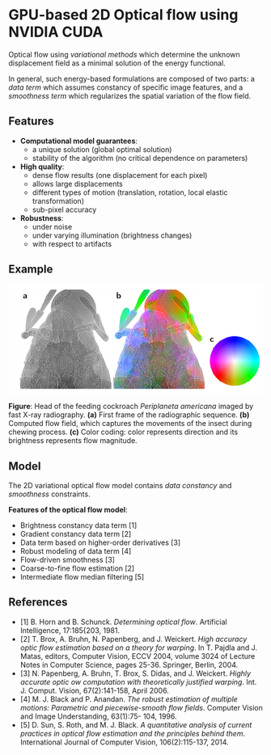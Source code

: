 # GPU-based 2D Optical flow using NVIDIA CUDA

Optical flow using *variational methods* which determine the unknown displacement field as a minimal solution
of the energy functional. 

In general, such energy-based formulations are composed of two
parts: a *data term* which assumes constancy of specific image features, and a *smoothness term* which regularizes the spatial variation of the flow field.

## Features

* **Computational model guarantees**:
   * a unique solution (global optimal solution)
   * stability of the algorithm (no critical dependence on parameters)
* **High quality**:
   * dense flow results (one displacement for each pixel)
   * allows large displacements
   * different types of motion (translation, rotation, local elastic transformation)
   * sub-pixel accuracy
* **Robustness**:
   * under noise
   * under varying illumination (brightness changes) 
   * with respect to artifacts

## Example

![alt text](https://github.com/axruff/cuda-flow2d/raw/master/examples/insect.png "Moving insect")

**Figure**: Head of the feeding cockroach *Periplaneta americana* imaged by fast X-ray radiography. **(a)** First frame of the radiographic sequence. **(b)** Computed flow field, which captures the movements of the insect during chewing process. **(c)** Color coding: color represents direction and its brightness represents flow magnitude.

## Model


The 2D variational optical flow model contains *data constancy* and *smoothness* constraints.

**Features of the optical flow model**:
* Brightness constancy data term [1]
* Gradient constancy data term [2]
* Data term based on higher-order derivatives [3]
* Robust modeling of data term [4]
* Flow-driven smoothness [3]
* Coarse-to-fine flow estimation [2]
* Intermediate flow median filtering [5]
 
 
 ## References
 
* [1] B. Horn and B. Schunck. *Determining optical flow*. Artificial Intelligence, 17:185{203, 1981.
* [2] T. Brox, A. Bruhn, N. Papenberg, and J. Weickert. *High accuracy optic flow estimation based on a theory for warping*. In T. Pajdla and J. Matas, editors, Computer Vision, ECCV 2004, volume 3024 of Lecture Notes in Computer Science, pages 25-36. Springer, Berlin, 2004.
* [3] N. Papenberg, A. Bruhn, T. Brox, S. Didas, and J. Weickert. *Highly accurate optic ow computation with theoretically justified warping*. Int. J. Comput. Vision, 67(2):141-158, April 2006.
* [4] M. J. Black and P. Anandan. *The robust estimation of multiple motions: Parametric and piecewise-smooth flow fields*. Computer Vision and Image Understanding, 63(1):75- 104, 1996.
* [5] D. Sun, S. Roth, and M. J. Black. *A quantitative analysis of current practices in optical flow estimation and the principles behind them*. International Journal of Computer Vision, 106(2):115-137, 2014.
